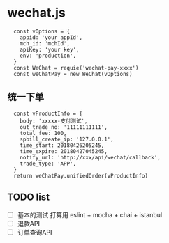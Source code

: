 # wechat.js

```
  const vOptions = {
    appid: 'your appId',
    mch_id: 'mchId',
    apiKey: 'your key',
    env: 'production',
  }
  const WeChat = requie('wechat-pay-xxxx')
  const weChatPay = new WeChat(vOptions)
```
## 统一下单
```
  const vProductInfo = {
    body: 'xxxxx-支付测试',
    out_trade_no: '11111111111',
    total_fee: 100,
    spbill_create_ip: '127.0.0.1',
    time_start: 20180426205245,
    time_expire: 20180427045245,
    notify_url: 'http://xxx/api/wechat/callback',
    trade_type: 'APP',
  }
  return weChatPay.unifiedOrder(vProductInfo)
```

## TODO list
*   [ ]  基本的测试 打算用 eslint + mocha + chai + istanbul
*   [ ]  退款API
*   [ ]  订单查询API